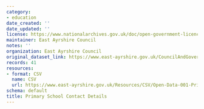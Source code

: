 ```yaml
---
category:
- education
date_created: ''
date_updated: ''
license: https://www.nationalarchives.gov.uk/doc/open-government-licence/version/3/
maintainer: East Ayrshire Council
notes: ''
organization: East Ayrshire Council
original_dataset_link: https://www.east-ayrshire.gov.uk/CouncilAndGovernment/About-the-Council/Information-and-statistics/Open-Data.aspx
records: 41
resources:
- format: CSV
  name: CSV
  url: https://www.east-ayrshire.gov.uk/Resources/CSV/Open-Data-001-Primary-School-Contacts.csv
schema: default
title: Primary School Contact Details
---
```

